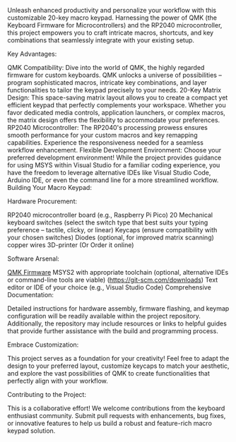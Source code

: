 Unleash enhanced productivity and personalize your workflow with this customizable 20-key macro keypad. Harnessing the power of QMK (the Keyboard Firmware for Microcontrollers) and the RP2040 microcontroller, this project empowers you to craft intricate macros, shortcuts, and key combinations that seamlessly integrate with your existing setup.

Key Advantages:

QMK Compatibility: Dive into the world of QMK, the highly regarded firmware for custom keyboards. QMK unlocks a universe of possibilities – program sophisticated macros, intricate key combinations, and layer functionalities to tailor the keypad precisely to your needs.
20-Key Matrix Design: This space-saving matrix layout allows you to create a compact yet efficient keypad that perfectly complements your workspace. Whether you favor dedicated media controls, application launchers, or complex macros, the matrix design offers the flexibility to accommodate your preferences.
RP2040 Microcontroller: The RP2040's processing prowess ensures smooth performance for your custom macros and key remapping capabilities. Experience the responsiveness needed for a seamless workflow enhancement.
Flexible Development Environment: Choose your preferred development environment! While the project provides guidance for using MSYS within Visual Studio for a familiar coding experience, you have the freedom to leverage alternative IDEs like Visual Studio Code, Arduino IDE, or even the command line for a more streamlined workflow.
Building Your Macro Keypad:

Hardware Procurement:

RP2040 microcontroller board (e.g., Raspberry Pi Pico)
20 Mechanical keyboard switches (select the switch type that best suits your typing preference – tactile, clicky, or linear)
Keycaps (ensure compatibility with your chosen switches)
Diodes (optional, for improved matrix scanning)
copper wires
3D-printer (Or Order it online)


Software Arsenal:

[QMK Firmware](https://docs.qmk.fm/)
MSYS2 with appropriate toolchain (optional, alternative IDEs or command-line tools are viable) (https://git-scm.com/downloads)
Text editor or IDE of your choice (e.g., Visual Studio Code)
Comprehensive Documentation:

Detailed instructions for hardware assembly, firmware flashing, and keymap configuration will be readily available within the project repository. Additionally, the repository may include resources or links to helpful guides that provide further assistance with the build and programming process.

Embrace Customization:

This project serves as a foundation for your creativity! Feel free to adapt the design to your preferred layout, customize keycaps to match your aesthetic, and explore the vast possibilities of QMK to create functionalities that perfectly align with your workflow.

Contributing to the Project:

This is a collaborative effort! We welcome contributions from the keyboard enthusiast community. Submit pull requests with enhancements, bug fixes, or innovative features to help us build a robust and feature-rich macro keypad solution.
